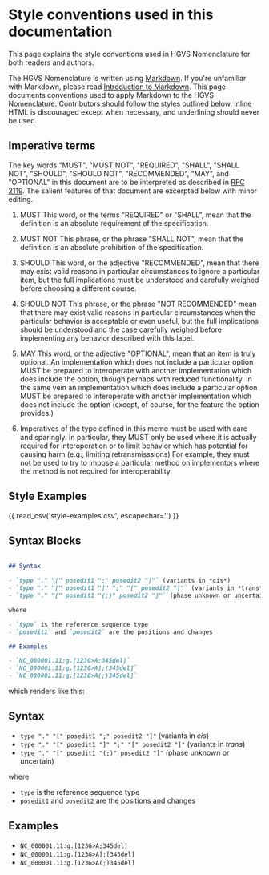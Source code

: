 
# Style conventions used in this documentation

This page explains the style conventions used in HGVS Nomenclature for both readers and authors.

The HGVS Nomenclature is written using [Markdown](https://en.wikipedia.org/wiki/Markdown).  If
you're unfamiliar with Markdown, please read [Introduction to
Markdown](https://www.writethedocs.org/guide/writing/markdown/).  This page documents conventions
used to apply Markdown to the HGVS Nomenclature.  Contributors should follow the styles outlined
below. Inline HTML is discouraged except when necessary, and underlining should never be used.

## Imperative terms

The key words "MUST", "MUST NOT", "REQUIRED", "SHALL", "SHALL NOT", "SHOULD", "SHOULD NOT",
"RECOMMENDED",  "MAY", and "OPTIONAL" in this document are to be interpreted as described in [RFC
2119](https://datatracker.ietf.org/doc/html/rfc2119).  The salient features of that document are
excerpted below with minor editing.

1. MUST   This word, or the terms "REQUIRED" or "SHALL", mean that the definition is an absolute
   requirement of the specification.

2. MUST NOT   This phrase, or the phrase "SHALL NOT", mean that the definition is an absolute
   prohibition of the specification.

3. SHOULD   This word, or the adjective "RECOMMENDED", mean that there may exist valid reasons in
   particular circumstances to ignore a particular item, but the full implications must be
   understood and carefully weighed before choosing a different course.

4. SHOULD NOT   This phrase, or the phrase "NOT RECOMMENDED" mean that there may exist valid reasons
   in particular circumstances when the particular behavior is acceptable or even useful, but the
   full implications should be understood and the case carefully weighed before implementing any
   behavior described with this label.

5. MAY   This word, or the adjective "OPTIONAL", mean that an item is truly optional. An
   implementation which does not include a particular option MUST be prepared to interoperate with
   another implementation which does include the option, though perhaps with reduced functionality.
   In the same vein an implementation which does include a particular option MUST be prepared to
   interoperate with another implementation which does not include the option (except, of course,
   for the feature the option provides.)

6. Imperatives of the type defined in this memo must be used with care and sparingly.  In
   particular, they MUST only be used where it is actually required for interoperation or to limit
   behavior which has potential for causing harm (e.g., limiting retransmisssions)  For example,
   they must not be used to try to impose a particular method on implementors where the method is
   not required for interoperability.

## Style Examples

{{ read_csv('style-examples.csv', escapechar='\') }}

## Syntax Blocks

```markdown

## Syntax

- `type "." "[" posedit1 ";" posedit2 "]"` (variants in *cis*)
- `type "." "[" posedit1 "]" ";" "[" posedit2 "]"` (variants in *trans*)
- `type "." "[" posedit1 "(;)" posedit2 "]"` (phase unknown or uncertain)

where

- `type` is the reference sequence type
- `posedit1` and `posedit2` are the positions and changes 

## Examples

- `NC_000001.11:g.[123G>A;345del]`
- `NC_000001.11:g.[123G>A];[345del]`
- `NC_000001.11:g.[123G>A(;)345del]`
```

which renders like this:

## Syntax

- `type "." "[" posedit1 ";" posedit2 "]"` (variants in *cis*)
- `type "." "[" posedit1 "]" ";" "[" posedit2 "]"` (variants in *trans*)
- `type "." "[" posedit1 "(;)" posedit2 "]"` (phase unknown or uncertain)

where

- `type` is the reference sequence type
- `posedit1` and `posedit2` are the positions and changes 

## Examples

- `NC_000001.11:g.[123G>A;345del]`
- `NC_000001.11:g.[123G>A];[345del]`
- `NC_000001.11:g.[123G>A(;)345del]`

